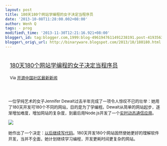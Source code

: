 ```yaml
--- 
layout: post 
title: 180天180个网站学编程的女子决定当程序员 
date: '2013-10-08T11:28:00.002+08:00' 
author: Wenh Q
tags: - prog
modified\_time: '2013-11-30T12:21:16.921+08:00' 
blogger\_id: tag:blogger.com,1999:blog-4961947611491238191.post-4193563292615963401
blogger\_orig\_url: http://binaryware.blogspot.com/2013/10/180180.html
---
```

<div style="margin: 10px; padding: 5px;">

<div style="font-size: 18px;">

[180天180个网站学编程的女子决定当程序员](http://www.oschina.net/news/44785/after-180-websites-im-ready-to-start-the-rest-of-my)

</div>

<div style="font-size: 13px;">

Via [开源中国社区最新新闻](http://www.oschina.net/?from=rss)

</div>

</div>

<div style="font-size: 13px; padding: 15px 0 10px 10px;">

一位学纯艺术的女子Jennifer
Dewalt过去半年完成了一项令人惊叹不已的壮举：她用了180天开发可180个不同的网站，目的是为了学编程。Dewalt从简单的网站起步，逐渐增加难度，增加网站的复杂度，到最后用Node.js开发了一个[实时动态通信应用](http://jenniferdewalt.com/node/all_draw)。

﻿![](http://static.oschina.net/uploads/img/201310/05085418_ugDy.png)

她作出了一个决定：[以后继续写代码](http://blog.jenniferdewalt.com/post/62998082815/after-180-websites-im-ready-to-start-the-rest-of-my)。180天开发180个网站固然使她更好的理解软件开发，当并不全面，她计划继续学习编程，开发更耗时间更复杂的网站。

</div>
